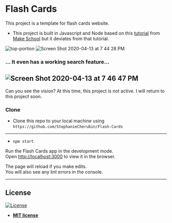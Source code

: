 # Flash Cards

This project is a template for flash cards website.
- This project is built in Javascript and Node based on this 
[tutorial](https://www.makeschool.com/academy/track/standalone/pete-s-pet-emporium---advanced-web-recipes/getting-started-V4Q=)
from [Make School](http://makeschool.com)
but it deviates from that tutorial.

![top-portion](https://user-images.githubusercontent.com/26418542/79172021-8ca4eb80-7dc1-11ea-862a-10691f5e9a16.png)
![Screen Shot 2020-04-13 at 7 44 28 PM](https://user-images.githubusercontent.com/26418542/79172029-94649000-7dc1-11ea-8b84-3b970240d853.png)

### ... It even has a working search feature...

![Screen Shot 2020-04-13 at 7 46 47 PM](https://user-images.githubusercontent.com/26418542/79172056-a3e3d900-7dc1-11ea-8d4a-f3144a2796ad.png)
---

Can you see the vision? At this time, this project is not active. I will return to this project soon.

### Clone

- Clone this repo to your local machine using `https://github.com/StephanieCherubin/Flash-Cards`
---
- `npm start`

Run the Flash Cards app in the development mode.  
Open [http://localhost:3000](http://localhost:3000) to view it in the browser.

The page will reload if you make edits.  
You will also see any lint errors in the console.

---

## License

[![License](http://img.shields.io/:license-mit-blue.svg?style=flat-square)](http://badges.mit-license.org)

- **[MIT license](https://github.com/StephanieCherubin/FlashCards/blob/master/LICENSE)**
